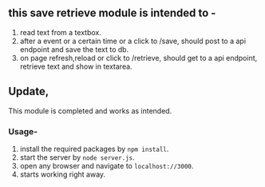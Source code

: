 ## this save retrieve module is intended to -

1. read text from a textbox.
2. after a event or a certain time or a click to /save, should post to a api endpoint and save the text to db.
3. on page refresh,reload or click to /retrieve, should get to a api endpoint, retrieve text and show in textarea.

## Update,
This module is completed and works as intended.

### Usage-
1. install the required packages by ```npm install```.
2. start the server by ```node server.js```.
3. open any browser and navigate to ```localhost://3000```.
4. starts working right away.